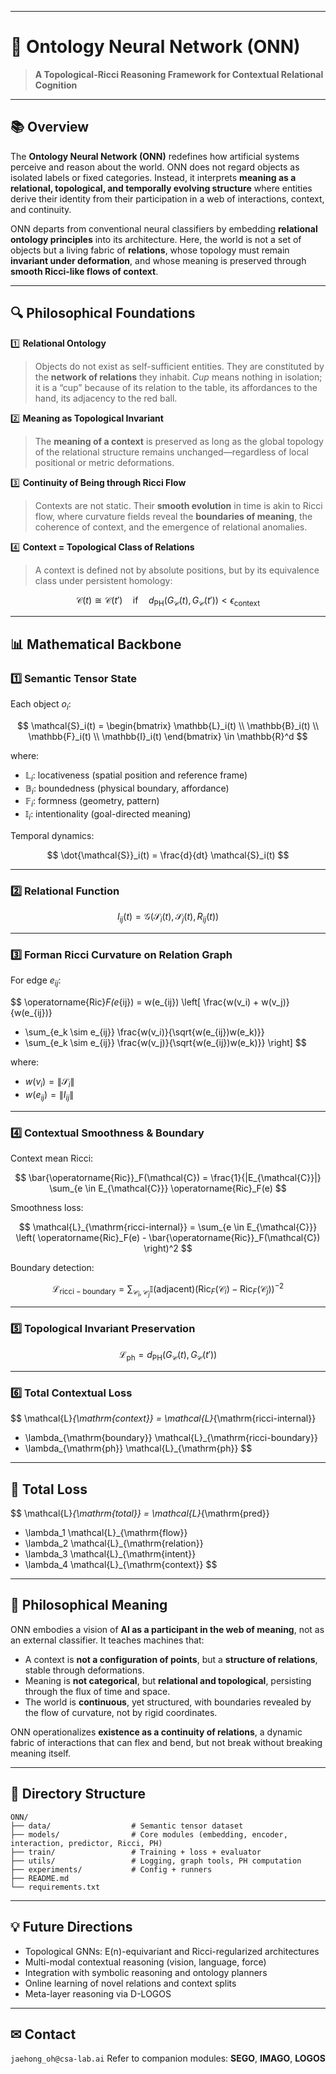 
---

# 🧠 **Ontology Neural Network (ONN)**

> **A Topological-Ricci Reasoning Framework for Contextual Relational Cognition**

---

## 📚 **Overview**

The **Ontology Neural Network (ONN)** redefines how artificial systems perceive and reason about the world. ONN does not regard objects as isolated labels or fixed categories. Instead, it interprets **meaning as a relational, topological, and temporally evolving structure** where entities derive their identity from their participation in a web of interactions, context, and continuity.

ONN departs from conventional neural classifiers by embedding **relational ontology principles** into its architecture. Here, the world is not a set of objects but a living fabric of **relations**, whose topology must remain **invariant under deformation**, and whose meaning is preserved through **smooth Ricci-like flows of context**.

---

## 🔍 **Philosophical Foundations**

1️⃣ **Relational Ontology**

> Objects do not exist as self-sufficient entities. They are constituted by the **network of relations** they inhabit.
> *Cup* means nothing in isolation; it is a “cup” because of its relation to the table, its affordances to the hand, its adjacency to the red ball.

2️⃣ **Meaning as Topological Invariant**

> The **meaning of a context** is preserved as long as the global topology of the relational structure remains unchanged—regardless of local positional or metric deformations.

3️⃣ **Continuity of Being through Ricci Flow**

> Contexts are not static. Their **smooth evolution** in time is akin to Ricci flow, where curvature fields reveal the **boundaries of meaning**, the coherence of context, and the emergence of relational anomalies.

4️⃣ **Context = Topological Class of Relations**

> A context is defined not by absolute positions, but by its equivalence class under persistent homology:

$$
\mathcal{C}(t) \cong \mathcal{C}(t') \quad \text{if} \quad d_{\mathrm{PH}}(G_{\mathcal{C}}(t), G_{\mathcal{C}}(t')) < \epsilon_{\mathrm{context}}
$$

---

## 📊 **Mathematical Backbone**

### 1️⃣ **Semantic Tensor State**

Each object $o_i$:

$$
\mathcal{S}_i(t) =
\begin{bmatrix}
\mathbb{L}_i(t) \\
\mathbb{B}_i(t) \\
\mathbb{F}_i(t) \\
\mathbb{I}_i(t)
\end{bmatrix}
\in \mathbb{R}^d
$$

where:

* $\mathbb{L}_i$: locativeness (spatial position and reference frame)
* $\mathbb{B}_i$: boundedness (physical boundary, affordance)
* $\mathbb{F}_i$: formness (geometry, pattern)
* $\mathbb{I}_i$: intentionality (goal-directed meaning)

Temporal dynamics:

$$
\dot{\mathcal{S}}_i(t) = \frac{d}{dt} \mathcal{S}_i(t)
$$

---

### 2️⃣ **Relational Function**

$$
I_{ij}(t) = \mathcal{G}\left( \mathcal{S}_i(t), \mathcal{S}_j(t), R_{ij}(t) \right)
$$

---

### 3️⃣ **Forman Ricci Curvature on Relation Graph**

For edge $e_{ij}$:

$$
\operatorname{Ric}_F(e_{ij}) =
w(e_{ij}) \left[
\frac{w(v_i) + w(v_j)}{w(e_{ij})}
- \sum_{e_k \sim e_{ij}} \frac{w(v_i)}{\sqrt{w(e_{ij})w(e_k)}}
- \sum_{e_k \sim e_{ij}} \frac{w(v_j)}{\sqrt{w(e_{ij})w(e_k)}}
\right]
$$

where:

* $w(v_i) = \| \mathcal{S}_i \|$
* $w(e_{ij}) = \| I_{ij} \|$

---

### 4️⃣ **Contextual Smoothness & Boundary**

Context mean Ricci:

$$
\bar{\operatorname{Ric}}_F(\mathcal{C}) = \frac{1}{|E_{\mathcal{C}}|} \sum_{e \in E_{\mathcal{C}}} \operatorname{Ric}_F(e)
$$

Smoothness loss:

$$
\mathcal{L}_{\mathrm{ricci-internal}} = \sum_{e \in E_{\mathcal{C}}}
\left( \operatorname{Ric}_F(e) - \bar{\operatorname{Ric}}_F(\mathcal{C}) \right)^2
$$

Boundary detection:

$$
\mathcal{L}_{\mathrm{ricci-boundary}} = 
\sum_{\mathcal{C}_i,\mathcal{C}_j}
\mathbb{I}(\mathrm{adjacent}) 
\left( \operatorname{Ric}_F(\mathcal{C}_i) - \operatorname{Ric}_F(\mathcal{C}_j) \right)^{-2}
$$

---

### 5️⃣ **Topological Invariant Preservation**

$$
\mathcal{L}_{\mathrm{ph}} = d_{\mathrm{PH}}(G_{\mathcal{C}}(t), G_{\mathcal{C}}(t'))
$$

---

### 6️⃣ **Total Contextual Loss**

$$
\mathcal{L}_{\mathrm{context}} =
\mathcal{L}_{\mathrm{ricci-internal}}
+ \lambda_{\mathrm{boundary}} \mathcal{L}_{\mathrm{ricci-boundary}}
+ \lambda_{\mathrm{ph}} \mathcal{L}_{\mathrm{ph}}
$$

---

## 🎯 **Total Loss**

$$
\mathcal{L}_{\mathrm{total}} =
\mathcal{L}_{\mathrm{pred}}
+ \lambda_1 \mathcal{L}_{\mathrm{flow}}
+ \lambda_2 \mathcal{L}_{\mathrm{relation}}
+ \lambda_3 \mathcal{L}_{\mathrm{intent}}
+ \lambda_4 \mathcal{L}_{\mathrm{context}}
$$

---

## 🌌 **Philosophical Meaning**

ONN embodies a vision of **AI as a participant in the web of meaning**, not as an external classifier.
It teaches machines that:

* A context is **not a configuration of points**, but a **structure of relations**, stable through deformations.
* Meaning is **not categorical**, but **relational and topological**, persisting through the flux of time and space.
* The world is **continuous**, yet structured, with boundaries revealed by the flow of curvature, not by rigid coordinates.

ONN operationalizes **existence as a continuity of relations**, a dynamic fabric of interactions that can flex and bend, but not break without breaking meaning itself.

---

## 📏 **Directory Structure**

```
ONN/
├── data/                  # Semantic tensor dataset
├── models/                # Core modules (embedding, encoder, interaction, predictor, Ricci, PH)
├── train/                 # Training + loss + evaluator
├── utils/                 # Logging, graph tools, PH computation
├── experiments/           # Config + runners
├── README.md
└── requirements.txt
```

---

## 💡 **Future Directions**

* Topological GNNs: E(n)-equivariant and Ricci-regularized architectures
* Multi-modal contextual reasoning (vision, language, force)
* Integration with symbolic reasoning and ontology planners
* Online learning of novel relations and context splits
* Meta-layer reasoning via D-LOGOS

---

## ✉ **Contact**

`jaehong_oh@csa-lab.ai`
Refer to companion modules: **SEGO**, **IMAGO**, **LOGOS**


